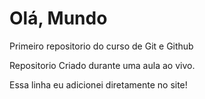 # Olá, Mundo
 Primeiro repositorio do curso de Git e Github

Repositorio Criado durante uma aula ao vivo.

Essa linha eu adicionei diretamente no site!
